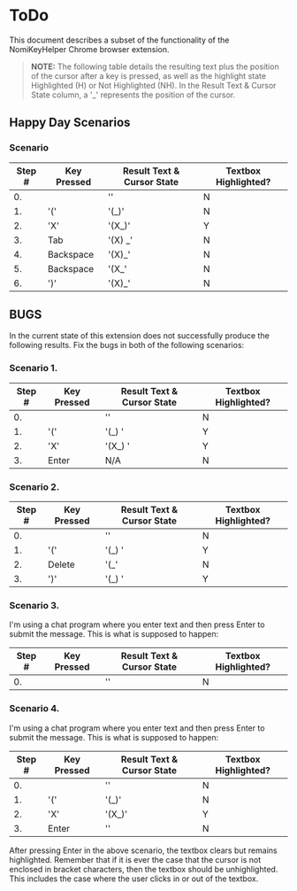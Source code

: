 # ToDo

This document describes a subset of the functionality of the NomiKeyHelper Chrome browser extension.

> **NOTE:** The following table details the resulting text plus the position of the cursor after a key is pressed, as well as the highlight state Highlighted (H) or Not Highlighted (NH). In the Result Text & Cursor State column, a '_' represents the position of the cursor.

## Happy Day Scenarios

### Scenario

|Step #|Key Pressed|Result Text & Cursor State|Textbox Highlighted?|
|--|--|--|--|
| 0. |  | '' | N |
| 1. | '(' | '(_)' | N |
| 2. | 'X' | '(X_)' | Y |
| 3. | Tab | '(X) _' | N |
| 4. | Backspace | '(X)_' | N |
| 5. | Backspace | '(X_' | N |
| 6. | ')' | '(X)_' | N |

## BUGS

In the current state of this extension does not successfully produce the following results. Fix the bugs in both of the following scenarios:

### Scenario 1.

|Step #|Key Pressed|Result Text & Cursor State|Textbox Highlighted?|
|--|--|--|--|
| 0. |  | '' | N |
| 1. | '(' | '(_) ' | Y |
| 2. | 'X' | '(X_) ' | Y |
| 3. | Enter | N/A | N |

### Scenario 2.

|Step #|Key Pressed|Result Text & Cursor State|Textbox Highlighted?|
|--|--|--|--|
| 0. |  | '' | N |
| 1. | '(' | '(_) ' | Y |
| 2. | Delete | '(_' | N |
| 3. | ')' | '(_) ' | Y |

### Scenario 3. 

I'm using a chat program where you enter text and then press Enter to submit the message. This is what is supposed to happen:

|Step #|Key Pressed|Result Text & Cursor State|Textbox Highlighted?|
|--|--|--|--|
| 0. |  | '' | N |


### Scenario 4.

I'm using a chat program where you enter text and then press Enter to submit the message. This is what is supposed to happen:

|Step #|Key Pressed|Result Text & Cursor State|Textbox Highlighted?|
|--|--|--|--|
| 0. |  | '' | N |
| 1. | '(' | '(_)' | N |
| 2. | 'X' | '(X_)' | Y |
| 3. | Enter | '' | N |

After pressing Enter in the above scenario, the textbox clears but remains highlighted. Remember that if it is ever the case that the cursor is not enclosed in bracket characters, then the textbox should be unhighlighted. This includes the case where the user clicks in or out of the textbox.